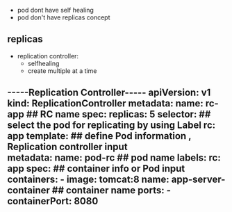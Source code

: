 * pod dont have self healing
* pod don't have replicas concept

## replicas
  * replication controller:
     * selfhealing
     * create multiple at a time

-----Replication Controller-----
apiVersion: v1
kind: ReplicationController
metadata: 
  name: rc-app  ## RC name
spec: 
  replicas: 5
  selector:  ## select the pod for replicating by using Label
    rc: app
  template:   ## define Pod information    , Replication controller input  
    metadata: 
      name: pod-rc  ## pod name
      labels:
        rc: app
    spec: ## container info  or Pod input
      containers:
        - image: tomcat:8
          name: app-server-container  ## container name
          ports:
          - containerPort: 8080
---------
    
